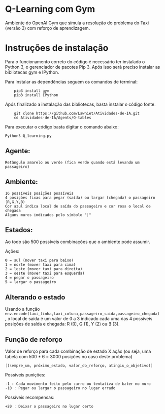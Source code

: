 # Q-Learning com Gym
 Ambiente do OpenAI Gym que simula a resolução do problema do Taxi (versão 3) com reforço de aprendizagem. 

# Instruções de instalação

Para o funcionamento correto do código é necessário ter instalado o Python 3, o gerenciador de pacotes Pip 3. Após isso será preciso instalar as bibliotecas gym e IPython.
 
Para instalar as dependências seguem os comandos de terminal:

```
    pip3 install gym
    pip3 install IPython
```

Após finalizado a instalação das bibliotecas, basta instalar o código fonte:

```
    git clone https://github.com/Lawniet/Atividades-de-IA.git
    cd Atividades-de-IA/Agents/Q-tables
```

Para executar o código basta digitar o comando abaixo:

```
Python3 Q_learning.py
```

 ## Agente:

    Retângulo amarelo ou verde (fica verde quando está levando um passageiro)

## Ambiente:

    16 possíveis posições possíveis
    4 posições fixas para pegar (saída) ou largar (chegada) o passageiro (R,G,Y,B)
    Cor azul indica local de saída do passageiro e cor rosa o local de chegada
    Alguns muros indicados pelo símbolo "|"

## Estados:

Ao todo são 500 possíveis combinações que o ambiente pode assumir.

Ações:

    0 = sul (mover taxi para baixo)
    1 = norte (mover taxi para cima)
    2 = leste (mover taxi para direita)
    3 = oeste (mover taxi para esquerda)
    4 = pegar o passageiro
    5 = largar o passageiro

## Alterando o estado

Usando a função ```env.encode(taxi_linha,taxi_coluna,passageiro_saida,passageiro_chegada)```, o local de saída é um valor de 0 a 3 indicado cada uma das 4 possíveis posições de saída e chegada: R (0), G (1), Y (2) ou B (3).

## Função de reforço

Valor de reforço para cada combinação de estado X ação (ou seja, uma tabela com 500 * 6 = 3000 posições no caso deste problema)

  ```[(sempre_um, próximo_estado, valor_do_reforço, atingiu_o_objetivo)]```

Possíveis punições:

    -1 : Cada movimento feito pelo carro ou tentativa de bater no muro
    -10 : Pegar ou largar o passageiro no lugar errado

Possíveis recompensas:

    +20 : Deixar o passageiro no lugar certo

